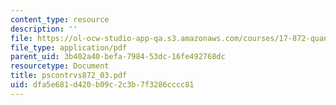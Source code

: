 ```yaml
---
content_type: resource
description: ''
file: https://ol-ocw-studio-app-qa.s3.amazonaws.com/courses/17-872-quantitative-research-in-political-science-and-public-policy-spring-2004/dfa5e681d420b09c2c3b7f3286cccc81_pscontrvs872_03.pdf
file_type: application/pdf
parent_uid: 3b402a40-befa-7984-53dc-16fe492768dc
resourcetype: Document
title: pscontrvs872_03.pdf
uid: dfa5e681-d420-b09c-2c3b-7f3286cccc81
---
```

